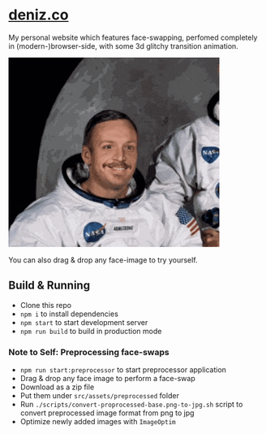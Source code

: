 # [deniz.co](https://deniz.co)

My personal website which features face-swapping, perfomed completely in (modern-)browser-side, with some 3d glitchy transition animation.

[![Mouseover face-swapping demo](./demo-armstrong.gif)](https://deniz.co)

You can also drag & drop any face-image to try yourself.

## Build & Running

- Clone this repo
- `npm i` to install dependencies
- `npm start` to start development server
- `npm run build` to build in production mode

### Note to Self: Preprocessing face-swaps

- `npm run start:preprocessor` to start preprocessor application
- Drag & drop any face image to perform a face-swap
- Download as a zip file
- Put them under `src/assets/preprocessed` folder
- Run `./scripts/convert-proprocessed-base.png-to-jpg.sh` script to convert preprocessed image format from png to jpg
- Optimize newly added images with `ImageOptim`
